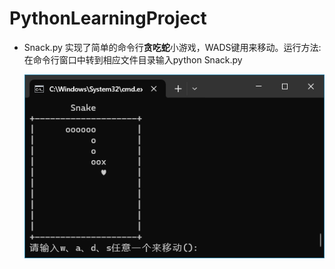 # PythonLearningProject

- Snack.py
  实现了简单的命令行**贪吃蛇**小游戏，WADS键用来移动。运行方法:在命令行窗口中转到相应文件目录输入python Snack.py
  
  [![Snack game screen in cmd windows](https://raw.githubusercontent.com/touchsky-real/PythonLearningProject/main/img/Snack.png "Snack game screen")](https://raw.githubusercontent.com/touchsky-real/PythonLearningProject/main/img/Snack.png)

​	
